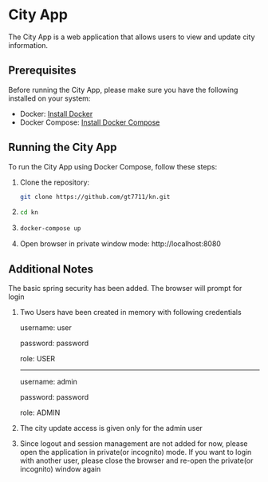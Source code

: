 # City App

The City App is a web application that allows users to view and update city information.

## Prerequisites

Before running the City App, please make sure you have the following installed on your system:

- Docker: [Install Docker](https://docs.docker.com/get-docker/)
- Docker Compose: [Install Docker Compose](https://docs.docker.com/compose/install/)

## Running the City App

To run the City App using Docker Compose, follow these steps:

1. Clone the repository:

   ```bash
   git clone https://github.com/gt7711/kn.git

2. ```bash
   cd kn
4. ```bash
   docker-compose up
6. Open browser in private window mode: http://localhost:8080

## Additional Notes

The basic spring security has been added. The browser will prompt for login

1. Two Users have been created in memory with following credentials
  
      username: user
  
      password: password
  
      role: USER

      **************
      
      username: admin
  
      password: password
  
      role: ADMIN
  
2. The city update access is given only for the admin user
3. Since logout and session management are not added for now, please open the application in private(or incognito) mode. If you want to login with another user, please close the browser and re-open the private(or incognito) window again



